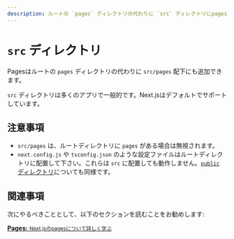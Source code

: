 ```yaml
---
description: ルートの `pages` ディレクトリの代わりに `src` ディレクトリにpagesを格納します。
---
```


# `src` ディレクトリ

Pagesはルートの `pages` ディレクトリの代わりに `src/pages` 配下にも追加できます。

`src` ディレクトリは多くのアプリで一般的です。Next.jsはデフォルトでサポートしています。

## 注意事項

- `src/pages` は、ルートディレクトリに `pages` がある場合は無視されます。
- `next.config.js` や `tsconfig.json` のような設定ファイルはルートディレクトリに配置して下さい。これらは `src` に配置しても動作しません。[`public` ディレクトリ](/docs/basic-features/static-file-serving.md)についても同様です。

## 関連事項

次にやるべきこととして、以下のセクションを読むことをお勧めします:

<div class="card">
  <a href="/docs/basic-features/pages.md">
    <b>Pages:</b>
    <small>Next.jsのpagesについて詳しく学ぶ</small>
  </a>
</div>
